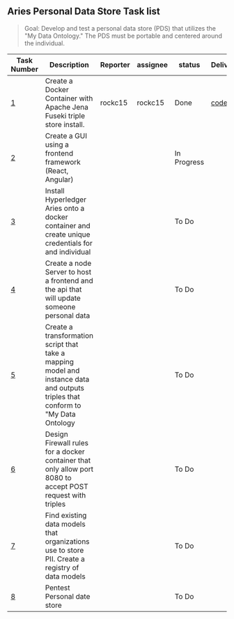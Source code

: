 ## Aries Personal Data Store Task list 
> Goal: Develop and test a personal data store (PDS) that utilizes the "My Data Ontology." The PDS must be portable and centered around the individual. 

| Task Number | Description                                                                                                                      | Reporter | assignee | status | Deliverable |
| ----------- | -------------------------------------------------------------------------------------------------------------------------------- | -------- | -------- | ------ | ----------- |
| [1](https://github.com/I-AM-project/tasks-for-volunteers/tree/main/Aries-Personal-Data-Store/task_1)           | Create a Docker Container with Apache  Jena Fuseki triple store install.                                                         | rockc15        |   rockc15       | Done  |  [code](https://github.com/I-AM-project/Aries-storage)           |
| [2](https://github.com/I-AM-project/tasks-for-volunteers/tree/main/Aries-Personal-Data-Store/task_2)           | Create a GUI using a frontend framework  (React, Angular)                                                                        |          |          | In Progress  |             |
| [3](https://github.com/I-AM-project/tasks-for-volunteers/tree/main/Aries-Personal-Data-Store/task_3)           | Install Hyperledger Aries onto a docker container and  create unique credentials for and individual                              |          |          | To Do  |             |
| [4](https://github.com/I-AM-project/tasks-for-volunteers/tree/main/Aries-Personal-Data-Store/task_4)           | Create a node Server to host a frontend and the api that will update someone personal data                                       |          |          | To Do  |             |
| [5](https://github.com/I-AM-project/tasks-for-volunteers/tree/main/Aries-Personal-Data-Store/task_5)           | Create a transformation script that take a mapping model and instance data and outputs triples that conform to "My Data Ontology |          |          | To Do  |             |
| [6](https://github.com/I-AM-project/tasks-for-volunteers/tree/main/Aries-Personal-Data-Store/task_6)           | Design Firewall rules for a docker container that only allow port 8080 to accept POST request with triples                       |          |          | To Do  |             |
| [7](https://github.com/I-AM-project/tasks-for-volunteers/tree/main/Aries-Personal-Data-Store/task_7)           | Find existing data models that organizations use to store PII. Create a registry of data models                                  |          |          | To Do  |             |
| [8](https://github.com/I-AM-project/tasks-for-volunteers/tree/main/Aries-Personal-Data-Store/task_8)           | Pentest Personal date store                                                                                                      |          |          | To Do  |             |
